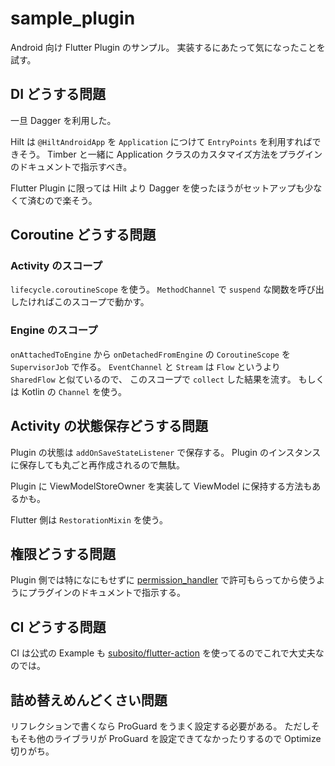 # sample_plugin

Android 向け Flutter Plugin のサンプル。
実装するにあたって気になったことを試す。

## DI どうする問題

一旦 Dagger を利用した。

Hilt は `@HiltAndroidApp` を `Application` につけて `EntryPoints` を利用すればできそう。
Timber と一緒に Application クラスのカスタマイズ方法をプラグインのドキュメントで指示すべき。

Flutter Plugin に限っては Hilt より Dagger を使ったほうがセットアップも少なくて済むので楽そう。

## Coroutine どうする問題

### Activity のスコープ

`lifecycle.coroutineScope` を使う。
`MethodChannel` で `suspend` な関数を呼び出したければこのスコープで動かす。

### Engine のスコープ

`onAttachedToEngine` から `onDetachedFromEngine` の `CoroutineScope` を `SupervisorJob` で作る。
`EventChannel` と `Stream` は `Flow` というより `SharedFlow` と似ているので、
このスコープで `collect` した結果を流す。
もしくは Kotlin の `Channel` を使う。

## Activity の状態保存どうする問題

Plugin の状態は `addOnSaveStateListener` で保存する。
Plugin のインスタンスに保存しても丸ごと再作成されるので無駄。

Plugin に ViewModelStoreOwner を実装して ViewModel に保持する方法もあるかも。

Flutter 側は `RestorationMixin` を使う。

## 権限どうする問題

Plugin 側では特になにもせずに
[permission_handler](https://pub.dev/packages/permission_handler)
で許可もらってから使うようにプラグインのドキュメントで指示する。

## CI どうする問題

CI は公式の Example も
[subosito/flutter-action](https://github.com/subosito/flutter-action)
を使ってるのでこれで大丈夫なのでは。

## 詰め替えめんどくさい問題

リフレクションで書くなら ProGuard をうまく設定する必要がある。
ただしそもそも他のライブラリが ProGuard を設定できてなかったりするので Optimize 切りがち。
